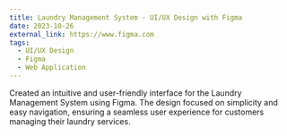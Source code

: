```yaml
---
title: Laundry Management System - UI/UX Design with Figma
date: 2023-10-26
external_link: https://www.figma.com
tags:
  - UI/UX Design
  - Figma
  - Web Application
---
```


Created an intuitive and user-friendly interface for the Laundry Management System using Figma. The design focused on simplicity and easy navigation, ensuring a seamless user experience for customers managing their laundry services.

<!--more-->
